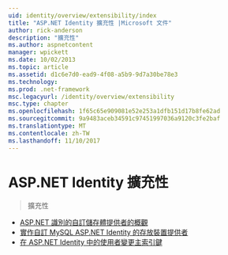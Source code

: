 ```yaml
---
uid: identity/overview/extensibility/index
title: "ASP.NET Identity 擴充性 |Microsoft 文件"
author: rick-anderson
description: "擴充性"
ms.author: aspnetcontent
manager: wpickett
ms.date: 10/02/2013
ms.topic: article
ms.assetid: d1c6e7d0-ead9-4f08-a5b9-9d7a30be78e3
ms.technology: 
ms.prod: .net-framework
msc.legacyurl: /identity/overview/extensibility
msc.type: chapter
ms.openlocfilehash: 1f65c65e909081e52e253a1dfb151d17b8fe62ad
ms.sourcegitcommit: 9a9483aceb34591c97451997036a9120c3fe2baf
ms.translationtype: MT
ms.contentlocale: zh-TW
ms.lasthandoff: 11/10/2017
---
```

<a name="aspnet-identity-extensibility"></a>ASP.NET Identity 擴充性
====================
> 擴充性


- [ASP.NET 識別的自訂儲存體提供者的概觀](overview-of-custom-storage-providers-for-aspnet-identity.md)
- [實作自訂 MySQL ASP.NET Identity 的存放裝置提供者](implementing-a-custom-mysql-aspnet-identity-storage-provider.md)
- [在 ASP.NET Identity 中的使用者變更主索引鍵](change-primary-key-for-users-in-aspnet-identity.md)
